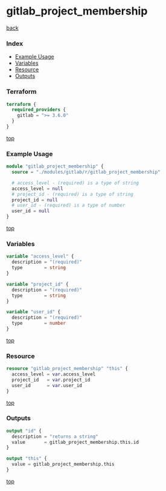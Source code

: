 # gitlab_project_membership

[back](../gitlab.md)

### Index

- [Example Usage](#example-usage)
- [Variables](#variables)
- [Resource](#resource)
- [Outputs](#outputs)

### Terraform

```terraform
terraform {
  required_providers {
    gitlab = ">= 3.6.0"
  }
}
```

[top](#index)

### Example Usage

```terraform
module "gitlab_project_membership" {
  source = "./modules/gitlab/r/gitlab_project_membership"

  # access_level - (required) is a type of string
  access_level = null
  # project_id - (required) is a type of string
  project_id = null
  # user_id - (required) is a type of number
  user_id = null
}
```

[top](#index)

### Variables

```terraform
variable "access_level" {
  description = "(required)"
  type        = string
}

variable "project_id" {
  description = "(required)"
  type        = string
}

variable "user_id" {
  description = "(required)"
  type        = number
}
```

[top](#index)

### Resource

```terraform
resource "gitlab_project_membership" "this" {
  access_level = var.access_level
  project_id   = var.project_id
  user_id      = var.user_id
}
```

[top](#index)

### Outputs

```terraform
output "id" {
  description = "returns a string"
  value       = gitlab_project_membership.this.id
}

output "this" {
  value = gitlab_project_membership.this
}
```

[top](#index)
